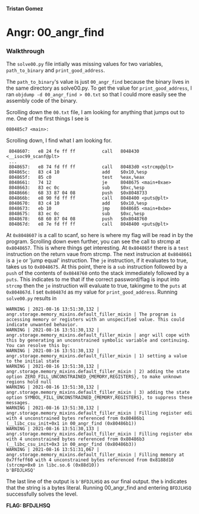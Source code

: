 **Tristan Gomez**

# Angr: 00_angr_find

### Walkthrough

The `solve00.py` file intially was missing values for two variables, `path_to_binary` and `print_good_address`. <br />

The `path_to_binary`'s value is just `00_angr_find` because the binary lives in the same directory as solve00.py. To get the value for `print_good_address`, I ran `objdump -d 00_angr_find > 00.txt` so that I could more easily see the assembly code of the binary. 

Scrolling down the `00.txt` file, I am looking for anything that jumps out to me. One of the first things I see is 

```
080485c7 <main>:
```

Scrolling down, I find what I am looking for. 

```
 8048607:	e8 24 fe ff ff       	call   8048430 <__isoc99_scanf@plt>
 ...
 8048657:	e8 74 fd ff ff       	call   80483d0 <strcmp@plt>
 804865c:	83 c4 10             	add    $0x10,%esp
 804865f:	85 c0                	test   %eax,%eax
 8048661:	74 12                	je     8048675 <main+0xae>
 8048663:	83 ec 0c             	sub    $0xc,%esp
 8048666:	68 33 87 04 08       	push   $0x8048733
 804866b:	e8 90 fd ff ff       	call   8048400 <puts@plt>
 8048670:	83 c4 10             	add    $0x10,%esp
 8048673:	eb 10                	jmp    8048685 <main+0xbe>
 8048675:	83 ec 0c             	sub    $0xc,%esp
 8048678:	68 60 87 04 08       	push   $0x8048760
 804867d:	e8 7e fd ff ff       	call   8048400 <puts@plt>
```

At `0x8048607` is a call to scanf, so here is where my flag will be read in by the program. Scrolling down even further, you can see the call to strcmp at `0x8048657`. This is where things get interesting. At `0x804865f` there is a `test` instruction on the return vaue from strcmp. The next instrucion at `0x8048661` is a `je` or 'jump equal' instruction. The `je` instruction, if it evaluates to true, takes us to `0x8048675`. At this point, there is a `sub` instruction followed by a `push` of the contents of `0x0848760` onto the stack immediately followed by a `puts`. This indicates to me that if the correct password/flag is input into `strcmp` then the `je` instruction will evaluate to true, takingme to the `puts` at `0x804867d`. I set `0x80487d` as my value for `print_good_address`. Running `solve00.py` results in

```
WARNING | 2021-08-16 13:51:30,132 | angr.storage.memory_mixins.default_filler_mixin | The program is accessing memory or registers with an unspecified value. This could indicate unwanted behavior.                                  
WARNING | 2021-08-16 13:51:30,132 | angr.storage.memory_mixins.default_filler_mixin | angr will cope with this by generating an unconstrained symbolic variable and continuing. You can resolve this by:                              
WARNING | 2021-08-16 13:51:30,132 | angr.storage.memory_mixins.default_filler_mixin | 1) setting a value to the initial state                                                                                                         
WARNING | 2021-08-16 13:51:30,132 | angr.storage.memory_mixins.default_filler_mixin | 2) adding the state option ZERO_FILL_UNCONSTRAINED_{MEMORY,REGISTERS}, to make unknown regions hold null                                        
WARNING | 2021-08-16 13:51:30,132 | angr.storage.memory_mixins.default_filler_mixin | 3) adding the state option SYMBOL_FILL_UNCONSTRAINED_{MEMORY,REGISTERS}, to suppress these messages.                                            
WARNING | 2021-08-16 13:51:30,132 | angr.storage.memory_mixins.default_filler_mixin | Filling register edi with 4 unconstrained bytes referenced from 0x80486b1 (__libc_csu_init+0x1 in 00_angr_find (0x80486b1))                     
WARNING | 2021-08-16 13:51:30,133 | angr.storage.memory_mixins.default_filler_mixin | Filling register ebx with 4 unconstrained bytes referenced from 0x80486b3 (__libc_csu_init+0x3 in 00_angr_find (0x80486b3))                     
WARNING | 2021-08-16 13:51:31,067 | angr.storage.memory_mixins.default_filler_mixin | Filling memory at 0x7ffeff60 with 4 unconstrained bytes referenced from 0x8188d10 (strcmp+0x0 in libc.so.6 (0x88d10))                           
b'BFDJLHSQ'
```

The last line of the output is `b'BFDJLHSQ` as our final output. the `b` indicates that the string is a bytes literal. Running 00_angr_find and entering `BFDJLHSQ` successfully solves the level.

**FLAG: BFDJLHSQ**
